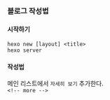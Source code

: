 ### 블로그 작성법

#### 시작하기 
```
hexo new [layout] <title>
hexo server
```

#### 작성법
메인 리스트에서 `자세히 보기` 추가한다.  
``` <!-- more --> ```
